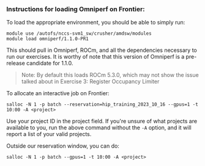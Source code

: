 ### Instructions for loading Omniperf on Frontier:

To load the appropriate environment, you should be able to simply run:
```
module use /autofs/nccs-svm1_sw/crusher/amdsw/modules
module load omniperf/1.1.0-PR1
```
This should pull in Omniperf, ROCm, and all the dependencies necessary to run our exercises.
It is worthy of note that this version of Omniperf is a pre-release candidate for 1.1.0.

>Note: By default this loads ROCm 5.3.0, which may not show the issue talked about in Exercise 3: Register Occupancy Limiter

To allocate an interactive job on Frontier:
```
salloc -N 1 -p batch --reservation=hip_training_2023_10_16 --gpus=1 -t 10:00 -A <project>
```

Use your project ID in the project field. If you're unsure of what projects are available to you, run the above command without the `-A` option, and it will report a list of your valid projects.

Outside our reservation window, you can do:
```
salloc -N 1 -p batch --gpus=1 -t 10:00 -A <project>
```


